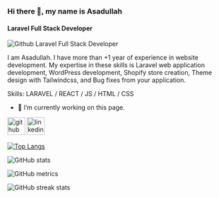 ### Hi there 👋, my name is Asadullah
#### Laravel Full Stack Developer
![Github Laravel Full Stack Developer]([https://www.canva.com/design/DAFcQ_jgsew/EJPdbV2AYiBe_af4k2C-Yg/view?utm_content=DAFcQ_jgsew&utm_campaign=designshare&utm_medium=link&utm_source=publishsharelink](https://github.com/AsadullahQureshi/AsadullahQureshi/blob/743b5f5c448f5f463a3de4012e8cf0bf3f1922e9/Github%20Laravel%20Full%20stack%20developer.png))

I am Asadullah. I have more than +1 year of experience in website development. My expertise in these skills is Laravel web application development, WordPress development, Shopify store creation, Theme design with Tailwindcss, and Bug fixes from your application.

Skills: LARAVEL / REACT / JS / HTML / CSS

- 🔭 I’m currently working on this page. 


[<img src='https://cdn.jsdelivr.net/npm/simple-icons@3.0.1/icons/github.svg' alt='github' height='40'>](https://github.com/AsadullahQureshi)  [<img src='https://cdn.jsdelivr.net/npm/simple-icons@3.0.1/icons/linkedin.svg' alt='linkedin' height='40'>](https://www.linkedin.com/in/asadullah-abduljabbar/)  

[![Top Langs](https://github-readme-stats.vercel.app/api/top-langs/?username=AsadullahQureshi)](https://github.com/anuraghazra/github-readme-stats)

![GitHub stats](https://github-readme-stats.vercel.app/api?username=AsadullahQureshi&show_icons=true&count_private=true)  

![GitHub metrics](https://metrics.lecoq.io/AsadullahQureshi)  

![GitHub streak stats](https://streak-stats.demolab.com/?user=AsadullahQureshi)  

